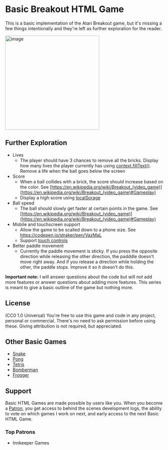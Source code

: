 # Basic Breakout HTML Game

This is a basic implementation of the Atari Breakout game, but it's missing a few things intentionally and they're left as further exploration for the reader.

<img width="300" alt="image" src="https://user-images.githubusercontent.com/2433219/94984422-03b57400-0509-11eb-9995-3390351a8756.png">

## Further Exploration

- Lives
  - The player should have 3 chances to remove all the bricks. Display how many lives the player currently has using [context.fillText()](https://developer.mozilla.org/en-US/docs/Web/API/CanvasRenderingContext2D/fillText). Remove a life when the ball goes below the screen
- Score
  - When a ball collides with a brick, the score should increase based on the color. See [https://en.wikipedia.org/wiki/Breakout_(video_game)](https://en.wikipedia.org/wiki/Breakout_(video_game)#Gameplay)
  - Display a high score using [localSorage](https://developer.mozilla.org/en-US/docs/Web/API/Window/localStorage)
- Ball speed
  - The ball should slowly get faster at certain points in the game. See [https://en.wikipedia.org/wiki/Breakout_(video_game)](https://en.wikipedia.org/wiki/Breakout_(video_game)#Gameplay)
- Mobile and touchscreen support
  - Allow the game to be scalled down to a phone size. See https://codepen.io/straker/pen/VazMaL
  - Support [touch controls](https://developer.mozilla.org/en-US/docs/Web/API/Touch_events)
- Better paddle movement
  - Currently the paddle movement is sticky. If you press the opposite direction while releasing the other direction, the padddle doesn't move right away. And if you release a direction while holding the other, the paddle stops. Improve it so it doesn't do this.
  
**Important note:** I will answer questions about the code but will not add more features or answer questions about adding more features. This series is meant to give a basic outline of the game but nothing more.  
  
## License

(CC0 1.0 Universal) You're free to use this game and code in any project, personal or commercial. There's no need to ask permission before using these. Giving attribution is not required, but appreciated.

## Other Basic Games

- [Snake](https://gist.github.com/straker/ff00b4b49669ad3dec890306d348adc4)
- [Pong](https://gist.github.com/straker/81b59eecf70da93af396f963596dfdc5)
- [Tetris](https://gist.github.com/straker/3c98304f8a6a9174efd8292800891ea1)
- [Bomberman](https://gist.github.com/straker/769fb461e066147ea16ac2cb9463beae)
- [Frogger](https://gist.github.com/straker/82a4368849cbd441b05bd6a044f2b2d3)

## Support

Basic HTML Games are made possible by users like you. When you become a [Patron](https://www.patreon.com/straker), you get access to behind the scenes development logs, the ability to vote on which games I work on next, and early access to the next Basic HTML Game.

### Top Patrons

- Innkeeper Games